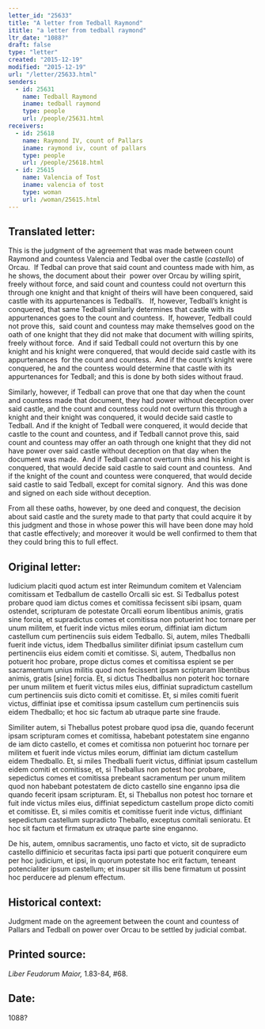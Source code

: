 ```yaml
---
letter_id: "25633"
title: "A letter from Tedball Raymond"
ititle: "a letter from tedball raymond"
ltr_date: "1088?"
draft: false
type: "letter"
created: "2015-12-19"
modified: "2015-12-19"
url: "/letter/25633.html"
senders:
  - id: 25631
    name: Tedball Raymond
    iname: tedball raymond
    type: people
    url: /people/25631.html
receivers:
  - id: 25618
    name: Raymond IV, count of Pallars
    iname: raymond iv, count of pallars
    type: people
    url: /people/25618.html
  - id: 25615
    name: Valencia of Tost
    iname: valencia of tost
    type: woman
    url: /woman/25615.html
---
```

<h2> Translated letter:</h2><p>This is the judgment of the agreement that was made between count Raymond and countess Valencia and Tedbal over the castle (<i>castello</i>) of Orcau.&nbsp; If Tedbal can prove that said count and countess made with him, as he shows, the document about their&nbsp; power over Orcau by willing spirit, freely without force, and said count and countess could not overturn this through one knight and that knight of theirs will have been conquered, said castle with its appurtenances is Tedball’s.&nbsp;&nbsp; If, however, Tedball’s knight is conquered, that same Tedball similarly determines that castle with its appurtenances goes to the count and countess.&nbsp; If, however, Tedball could not prove this, &nbsp;said count and countess may make themselves good on the oath of one knight that they did not make that document with willing spirits, freely without force.&nbsp; And if said Tedball could not overturn this by one knight and his knight were conquered, that would decide said castle with its appurtenances &nbsp;for the count and countess.&nbsp; And if the count’s knight were conquered, he and the countess would determine that castle with its appurtenances for Tedball; and this is done by both sides without fraud.</p><p>Similarly, however, if Tedball can prove that one that day when the count and countess made that document, they had power without deception over said castle, and the count and countess could not overturn this through a knight and their knight was conquered, it would decide said castle to Tedball. And if the knight of Tedball were conquered, it would decide that castle to the count and countess, and if Tedball cannot prove this, said count and countess may offer an oath through one knight that they did not have power over said castle without deception on that day when the document was made.&nbsp; And if Tedball cannot overturn this and his knight is conquered, that would decide said castle to said count and countess.&nbsp; And if the knight of the count and countess were conquered, that would decide said castle to said Tedball, except for comital signory.&nbsp; And this was done and signed on each side without deception.</p><p>From all these oaths, however, by one deed and conquest, the decision about said castle and the surety made to that party that could acquire it by this judgment and those in whose power this will have been done may hold that castle effectively; and moreover it would be well confirmed to them that they could bring this to full effect.</p><h2 class="mt-4"> Original letter:</h2><p>Iudicium placiti quod actum est inter Reimundum comitem et Valenciam comitissam et Tedballum de castello Orcalli sic est. Si Tedballus potest probare quod iam dictus comes et comitissa fecissent sibi ipsam, quam ostendet, scripturam de potestate Orcalli eorum libentibus animis, gratis sine forcia, et supradictus comes et comitissa non potuerint hoc tornare per unum militem, et fuerit inde victus miles eorum, diffiniat iam dictum castellum cum pertinenciis suis eidem Tedballo. Si, autem, miles Thedballi fuerit inde victus, idem Thedballus similiter difiniat ipsum castellum cum pertinenciis eius eidem comiti et comitisse. Si, autem, Thedballus non potuerit hoc probare, prope dictus comes et comitissa espient se per sacramentum unius militis quod non fecissent ipsam scrip­turam libentibus animis, gratis [sine] forcia. Et, si dictus Thedballus non poterit hoc tornare per unum militem et fuerit victus miles eius, diffiniat supradictum castellum cum pertinenciis suis dicto comiti et comitisse. Et, si miles comiti fuerit victus, diffiniat ipse et comitissa ipsum castellum cum pertinenciis suis eidem Thedballo; et hoc sic fac­tum ab utraque parte sine fraude.</p><p class="Bodytext21">Similiter autem, si Theballus potest probare quod ipsa die, quando fecerunt ipsam scripturam comes et comitissa, habebant potestatem sine enganno de iam dicto castello, et comes et comitissa non potuerint hoc tornare per militem et fuerit inde victus miles eorum, diffiniat iam dictum castellum eidem Thedballo. Et, si miles Thedballi fuerit victus, diffiniat ipsum castellum eidem comiti et comitisse, et, si Theballus non potest hoc probare, sepedictus comes et comitissa prebeant sacra­mentum per unum militem quod non habebant potestatem de dicto cas­tello sine enganno ipsa die quando fecerit ipsam scripturam. Et, si Theballus non potest hoc tornare et fuit inde victus miles eius, diffiniat sepedictum castellum prope dicto comiti et comitisse. Et, si miles comitis et comitisse fuerit inde victus, diffiniant sepedictum castellum supradicto Theballo, exceptus comitali senioratu. Et hoc sit factum et firmatum ex utraque parte sine enganno.</p><p>De his, autem, omnibus sacramentis, uno facto et victo, sit de supra­dicto castello diffinicio et securitas facta ipsi parti que potuerit conquirere eum per hoc judicium, et ipsi, in quorum potestate hoc erit factum, teneant potencialiter ipsum castellum; et insuper sit illis bene firmatum ut possint hoc perducere ad plenum effectum.</p><h2 class="mt-4"> Historical context:</h2><p>Judgment made on the agreement between the count and countess of Pallars and Tedball on power over Orcau to be settled by judicial combat.</p><h2 class="mt-4"> Printed source:</h2><p><i>Liber Feudorum Maior,</i> 1.83-84, #68.</p><h2 class="mt-4"> Date:</h2>1088?